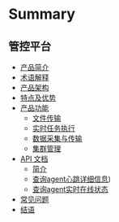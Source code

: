 # Summary

## 管控平台
* [产品简介](产品白皮书/产品简介/README.md)
* [术语解释](产品白皮书/术语解释/Term.md)
* [产品架构](产品白皮书/产品架构图/Architecture.md)
* [特点及优势](产品白皮书/特点及优势/Advantages.md)
* [产品功能]()
    * [文件传输](产品白皮书/产品功能/FileTrans.md)
    * [实时任务执行](产品白皮书/产品功能/RealTimeTaskExecution.md)
    * [数据采集与传输](产品白皮书/产品功能/DataCollect.md)
    * [集群管理](产品白皮书/产品功能/ClusterManage.md)
* [API 文档]()
    * [简介](6.0/API文档/gse/README.md)
    * [查询agent心跳详细信息](6.0/API文档/gse/zh-hans/get_agent_info.md))
    * [查询agent实时在线状态](6.0/API文档/gse/zh-hans/get_agent_status.md)
* [常见问题](产品白皮书/常见问题/FAQ.md)
* [结语](产品白皮书/结语/Conclusion.md)